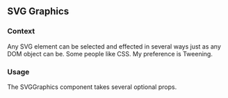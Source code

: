 
## SVG Graphics

### Context

Any SVG element can be selected and effected in several ways just as any DOM object can be. Some people like CSS. My preference is Tweening.

### Usage

The SVGGraphics component takes several optional props.